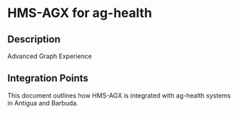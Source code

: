 # HMS-AGX for ag-health

## Description

Advanced Graph Experience

## Integration Points

This document outlines how HMS-AGX is integrated with ag-health systems in Antigua and Barbuda.
